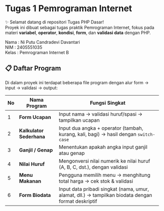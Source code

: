 # Tugas 1 Pemrograman Internet

✨ Selamat datang di repositori Tugas PHP Dasar!  
Proyek ini dibuat sebagai tugas praktik Pemrograman Internet, fokus pada materi **variabel**, **operator**, **kondisi**, **form**, dan **validasi data** dengan PHP.

Nama   : Ni Putu Candradevi Davantari <br>
NIM    : 2405551035 <br>
Kelas  : Pemrograman Internet B <br>

## 📋 Daftar Program

Di dalam proyek ini terdapat beberapa file program dengan alur form → input → validasi → output:

| No | Nama Program | Fungsi Singkat |
|----|----------------------------|-------------------------------|
| 1 | **Form Ucapan** | Input nama → validasi huruf/spasi → tampilkan ucapan |
| 2 | **Kalkulator Sederhana** | Input dua angka + operator (tambah, kurang, kali, bagi) → hasil dengan `switch-case` |
| 3 | **Ganjil / Genap** | Menentukan apakah angka input ganjil atau genap |
| 4 | **Nilai Huruf** | Mengonversi nilai numerik ke nilai huruf (A, B, C, dst.), dengan validasi |
| 5 | **Menu Makanan** | Pengguna memilih menu → menghitung total harga → cek stok & validasi |
| 6 | **Form Biodata** | Input data pribadi singkat (nama, umur, alamat, dll.) → tampilkan biodata dengan format deskriptif |
